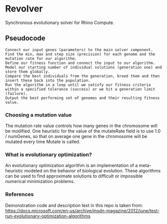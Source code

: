 # Revolver
Synchronous evolutionary solver for Rhino Compute.

## Pseudocode
```
Connect our input genes (parameters) to the main solver component.
Find the min, max and step size (precision) for each genome and the mutation rate for our algorithm.
Define our fitness function and connect the input to our algorithm.
Model our starting number of individual solutions (generation one) and store them globally.
Compare the best individuals from the generation, breed them and then insert these back into the population.
Run the algorithm in a loop until we satisfy our fitness criteria within a specified tolerance (success) or we hit a generation limit (failure).
Output the best performing set of genomes and their resulting fitness value.
```

### Choosing a mutation value
The mutation rate value controls how many genes in the chromosome will be modified.
One heuristic for the value of the mutateRate field is to use 1.0 / numGenes, so that on average one gene in the chromosome will be mutated every time Mutate is called.

### What is evolutionary optimization?
An evolutionary optimization algorithm is an implementation of a meta-heuristic modeled on the behavior of biological evolution.
These algorithms can be used to find approximate solutions to difficult or impossible numerical minimization problems.

### References
Demonstration code and description text in this repo is taken from: https://docs.microsoft.com/en-us/archive/msdn-magazine/2012/june/test-run-evolutionary-optimization-algorithms
